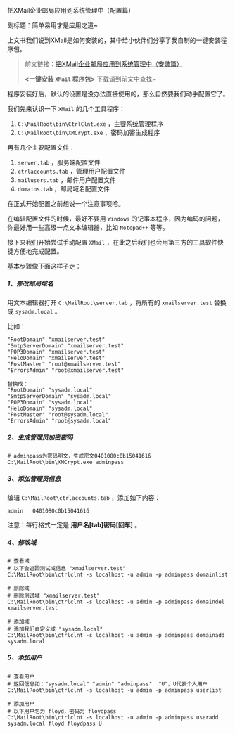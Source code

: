 把XMail企业邮局应用到系统管理中（配置篇）

副标题：简单易用才是应用之道~



上文书我们说到XMail是如何安装的，其中给小伙伴们分享了我自制的一键安装程序包。

>  前文链接：[把XMail企业邮局应用到系统管理中（安装篇）](https://www.sysadm.cc/index.php/xitongyunwei/743-xmail-install)
>
> **<一键安装 `XMail` 程序包>** 下载请到前文中查找~



程序安装好后，默认的设置是没办法直接使用的，那么自然要我们动手配置它了。

我们先来认识一下 `XMail` 的几个工具程序：

1. `C:\MailRoot\bin\CtrlClnt.exe` ，主要系统管理程序
2. `C:\MailRoot\bin\XMCrypt.exe` ，密码加密生成程序

再有几个主要配置文件：

1. `server.tab` ，服务端配置文件
2. `ctrlaccounts.tab` ，管理用户配置文件
3. `mailusers.tab` ，邮件用户配置文件
4. `domains.tab` ，邮局域名配置文件



在正式开始配置之前想说一个注意事项哈。

在编辑配置文件的时候，最好不要用 `Windows` 的记事本程序，因为编码的问题，你最好用一些高级一点文本编辑器，比如 `Notepad++` 等等。



接下来我们开始尝试手动配置 `XMail` ，在此之后我们也会用第三方的工具软件快捷方便地完成配置。



基本步骤像下面这样子走：

##### 1、修改邮局域名

用文本编辑器打开 `C:\MailRoot\server.tab` ，将所有的 `xmailserver.test` 替换成 `sysadm.local` 。

比如：

```
"RootDomain" "xmailserver.test"
"SmtpServerDomain" "xmailserver.test"
"POP3Domain" "xmailserver.test"
"HeloDomain" "xmailserver.test"
"PostMaster" "root@xmailserver.test"
"ErrorsAdmin" "root@xmailserver.test"

替换成：
"RootDomain" "sysadm.local"
"SmtpServerDomain" "sysadm.local"
"POP3Domain" "sysadm.local"
"HeloDomain" "sysadm.local"
"PostMaster" "root@sysadm.local"
"ErrorsAdmin" "root@sysadm.local"
```



##### 2、生成管理员加密密码

```
# adminpass为密码明文，生成密文0401080c0b15041616
C:\MailRoot\bin\XMCrypt.exe adminpass
```



##### 3、添加管理员信息

编辑 `C:\MailRoot\ctrlaccounts.tab` ，添加如下内容：

```
admin	0401080c0b15041616
```

注意：每行格式一定是 **用户名[tab]密码[回车]** 。



##### 4、修改域

```
# 查看域
# 以下会返回测试域信息 "xmailserver.test"
C:\MailRoot\bin\ctrlclnt -s localhost -u admin -p adminpass domainlist

# 删除域
# 删除测试域 "xmailserver.test"
C:\MailRoot\bin\ctrlclnt -s localhost -u admin -p adminpass domaindel xmailserver.test

# 添加域
# 添加我们自定义域 "sysadm.local"
C:\MailRoot\bin\ctrlclnt -s localhost -u admin -p adminpass domainadd sysadm.local
```



##### 5、添加用户

```
# 查看用户
# 返回信息如："sysadm.local" "admin" "adminpass"	"U"，U代表个人用户
C:\MailRoot\bin\ctrlclnt -s localhost -u admin -p adminpass userlist

# 添加用户
# 以下用户名为 floyd，密码为 floydpass
C:\MailRoot\bin\ctrlclnt -s localhost -u admin -p adminpass useradd sysadm.local floyd floydpass U
```

